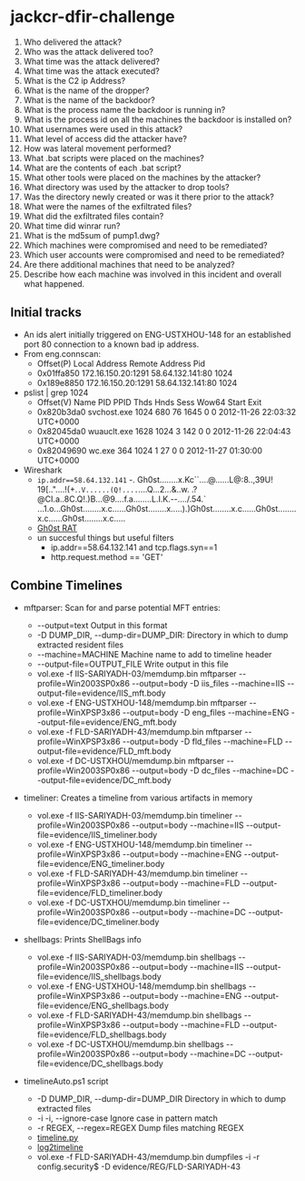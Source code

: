 # jackcr-dfir-challenge

1. Who delivered the attack?
2. Who was the attack delivered too?
3. What time was the attack delivered?
4. What time was the attack executed?
5. What is the C2 ip Address?
6. What is the name of the dropper?
7. What is the name of the backdoor?
8. What is the process name the backdoor is running in?
9. What is the process id on all the machines the backdoor is installed on?
10. What usernames were used in this attack?
11. What level of access did the attacker have?
12. How was lateral movement performed?
13. What .bat scripts were placed on the machines?
14. What are the contents of each .bat script?
15. What other tools were placed on the machines by the attacker?
16. What directory was used by the attacker to drop tools?
17. Was the directory newly created or was it there prior to the attack?
18. What were the names of the exfiltrated files?
19. What did the exfiltrated files contain?
20. What time did winrar run?
21. What is the md5sum of pump1.dwg?
22. Which machines were compromised and need to be remediated?
23. Which user accounts were compromised and need to be remediated?
24. Are there additional machines that need to be analyzed?
25. Describe how each machine was involved in this incident and overall what happened.

## Initial tracks

* An ids alert initially triggered on ENG-USTXHOU-148 for an established port 80 connection to a known bad ip address.
* From eng.connscan:
  * Offset(P)  Local Address      Remote Address   Pid
  * 0x01ffa850 172.16.150.20:1291 58.64.132.141:80 1024
  * 0x189e8850 172.16.150.20:1291 58.64.132.141:80 1024
* pslist | grep 1024
  * Offset(V)  Name         PID   PPID   Thds   Hnds   Sess  Wow64 Start                          Exit
  * 0x820b3da0 svchost.exe 1024    680     76   1645      0      0 2012-11-26 22:03:32 UTC+0000
  * 0x82045da0 wuauclt.exe 1628   1024      3    142      0      0 2012-11-26 22:04:43 UTC+0000
  * 0x82049690 wc.exe       364   1024      1     27      0      0 2012-11-27 01:30:00 UTC+0000
* Wireshark
  * ``ip.addr==58.64.132.141`` -. Gh0st........x.Kc``....@....\..L@:8..,39U! 19[.."....!(+.`.V......(Q!....`....Q...2...&..w.	.?@CI.a..8C.Q!.)B...@9....f.a........L.I.K.--..../.54.` ...1.o...Gh0st........x.c......Gh0st........x.....).)Gh0st........x.c......Gh0st........x.c......Gh0st........x.c.....
  * [Gh0st RAT](https://en.wikipedia.org/wiki/Gh0st_Rat)
  * un succesful things but useful filters
    * ip.addr==58.64.132.141 and tcp.flags.syn==1
    * http.request.method == 'GET'

## Combine Timelines

* mftparser: Scan for and parse potential MFT entries:
  * --output=text Output in this format
  * -D DUMP_DIR, --dump-dir=DUMP_DIR: Directory in which to dump extracted resident files
  * --machine=MACHINE Machine name to add to timeline header
  * --output-file=OUTPUT_FILE Write output in this file
  * vol.exe -f IIS-SARIYADH-03/memdump.bin mftparser --profile=Win2003SP0x86 --output=body -D iis_files --machine=IIS --output-file=evidence/IIS_mft.body
  * vol.exe -f ENG-USTXHOU-148/memdump.bin mftparser --profile=WinXPSP3x86 --output=body -D eng_files --machine=ENG --output-file=evidence/ENG_mft.body
  * vol.exe -f FLD-SARIYADH-43/memdump.bin mftparser --profile=WinXPSP3x86 --output=body -D fld_files --machine=FLD --output-file=evidence/FLD_mft.body
  * vol.exe -f DC-USTXHOU/memdump.bin mftparser --profile=Win2003SP0x86 --output=body -D dc_files --machine=DC --output-file=evidence/DC_mft.body

* timeliner: Creates a timeline from various artifacts in memory
  * vol.exe -f IIS-SARIYADH-03/memdump.bin timeliner --profile=Win2003SP0x86 --output=body --machine=IIS --output-file=evidence/IIS_timeliner.body
  * vol.exe -f ENG-USTXHOU-148/memdump.bin timeliner --profile=WinXPSP3x86 --output=body --machine=ENG --output-file=evidence/ENG_timeliner.body
  * vol.exe -f FLD-SARIYADH-43/memdump.bin timeliner --profile=WinXPSP3x86 --output=body --machine=FLD --output-file=evidence/FLD_timeliner.body
  * vol.exe -f DC-USTXHOU/memdump.bin timeliner --profile=Win2003SP0x86 --output=body --machine=DC --output-file=evidence/DC_timeliner.body

* shellbags: Prints ShellBags info
  * vol.exe -f IIS-SARIYADH-03/memdump.bin shellbags --profile=Win2003SP0x86 --output=body --machine=IIS --output-file=evidence/IIS_shellbags.body
  * vol.exe -f ENG-USTXHOU-148/memdump.bin shellbags --profile=WinXPSP3x86 --output=body --machine=ENG --output-file=evidence/ENG_shellbags.body
  * vol.exe -f FLD-SARIYADH-43/memdump.bin shellbags --profile=WinXPSP3x86 --output=body --machine=FLD --output-file=evidence/FLD_shellbags.body
  * vol.exe -f DC-USTXHOU/memdump.bin shellbags --profile=Win2003SP0x86 --output=body --machine=DC --output-file=evidence/DC_shellbags.body

* timelineAuto.ps1 script
  * -D DUMP_DIR, --dump-dir=DUMP_DIR Directory in which to dump extracted files
  * -i  -i, --ignore-case Ignore case in pattern match
  * -r REGEX, --regex=REGEX Dump files matching REGEX
  * [timeline.py](https://github.com/williballenthin/python-registry)
  * [log2timeline](https://code.google.com/p/log2timeline/)
  * vol.exe -f FLD-SARIYADH-43/memdump.bin dumpfiles -i -r config.security$ -D evidence/REG/FLD-SARIYADH-43
